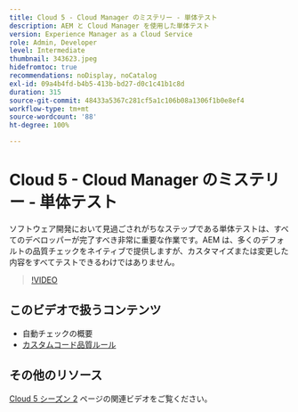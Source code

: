 ```yaml
---
title: Cloud 5 - Cloud Manager のミステリー - 単体テスト
description: AEM と Cloud Manager を使用した単体テスト
version: Experience Manager as a Cloud Service
role: Admin, Developer
level: Intermediate
thumbnail: 343623.jpeg
hidefromtoc: true
recommendations: noDisplay, noCatalog
exl-id: 09a4b4fd-b4b5-413b-bd27-d0c1c41b1c8d
duration: 315
source-git-commit: 48433a5367c281cf5a1c106b08a1306f1b0e8ef4
workflow-type: tm+mt
source-wordcount: '88'
ht-degree: 100%

---
```


# Cloud 5 - Cloud Manager のミステリー - 単体テスト

ソフトウェア開発において見過ごされがちなステップである単体テストは、すべてのデベロッパーが完了すべき非常に重要な作業です。AEM は、多くのデフォルトの品質チェックをネイティブで提供しますが、カスタマイズまたは変更した内容をすべてテストできるわけではありません。

>[!VIDEO](https://video.tv.adobe.com/v/343623?quality=12&learn=on)

## このビデオで扱うコンテンツ

+ 自動チェックの概要
+ [カスタムコード品質ルール](https://experienceleague.adobe.com/docs/experience-manager-cloud-service/implementing/using-cloud-manager/test-results/custom-code-quality-rules.html?lang=ja)

## その他のリソース

[Cloud 5 シーズン 2](../cloud5-season-2.md) ページの関連ビデオをご覧ください。
